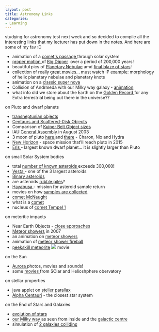 ```yaml
---
layout: post
title: Astronomy Links
categories:
- Learning
---
```



studying for astronomy test next week and so decided to compile all the interesting links that my lecturer has put down in the notes. And here are some of my fav :D

- animation of a [comet's passage ](http://www.classzone.com/books/earth_science/terc/content/visualizations/es2706/es2706page01.cfm?chapter_no=visualization)through solar system
- [proper motion ](http://www-astronomy.mps.ohio-state.edu/~pogge/Ast162/Movies/uma.gif)of [Big Dipper](http://www-astronomy.mps.ohio-state.edu/~pogge/Ast162/Movies/proper.html)  over a period of 200,000 years!
- beautiful pics of [Planetary Nebulae](http://hubblesite.org/newscenter/archive/releases/nebula/planetary) amd [final blaze of stars](http://hubblesite.org/newscenter/archive/releases/1997/38/image)!
- collection of really [great movies](http://hubblesite.org/newscenter/archive/releases/index/172/)... must watch :P [example](http://hubblesite.org/newscenter/archive/releases/2003/11/video/a): morphology of helix planetary nebulae and planetary knots
- animation on a [classic super nova](http://www.nasa.gov/mpg/69478main_classic_supernova.mpg)
- Collision of Andrmeda with our Milky way galaxy - [animation](http://imgsrc.hubblesite.org/hu/db/1997/34/videos/c/formats/low_quicktime.mov)
- what info did we store about the Earth on the [Golden Record ](http://voyager.jpl.nasa.gov/spacecraft/goldenrec1.html)for any Extra terrestrial being out there in the universe??

on Pluto and dwarf planets

- [transneptunian objects](http://cfa-www.harvard.edu/cfa/ps/lists/TNOs.html)
- [Centaurs and Scattered-Disk Objects](http://cfa-www.harvard.edu/iau/lists/Centaurs.html)
- Comparison of [Kuiper Belt Object sizes](http://hubblesite.org/newscenter/archive/releases/2006/16/image/d/format/web_print/)
- IAU [General Assembly ](http://www.iau.org/iau0603.414.0.html)in August 2003
- 3 moon of pluto [here ](http://antwrp.gsfc.nasa.gov/apod/ap051103.html)and [there](http://antwrp.gsfc.nasa.gov/apod/ap060624.html) - Charon, Nix and Hydra
- [New Horizon](http://pluto.jhuapl.edu/) - space mission that'll reach pluto in 2015
- [Eris ](http://www.gps.caltech.edu/~mbrown/planetlila/)- largest known dwarf planet... it is slightly larger than Pluto

on small Solar System bodies

- total [number of known asteroids ](http://cfa-www.harvard.edu/iau/lists/ArchiveStatistics.html)exceeds 300,000!
- [Vesta ](http://neo.jpl.nasa.gov/images/vesta.html)- one of the 3 largest asteroids
- [Binary asteroids](http://antwrp.gsfc.nasa.gov/apod/ap001101.html)
- are asteroids [rubble piles](http://www.ips.gov.au/IPSHosted/neo/info/notes/rubble.htm)?
- [Hayabusa ](http://www.ips.gov.au/IPSHosted/neo/info/notes/rubble.htm)- mission for asteroid sample return
- movies on how [samples are collected](http://www.astro.mech.tohoku.ac.jp/hayabusa/page1_english.htm#touchdown-movie)
- [comet McNaught](http://antwrp.gsfc.nasa.gov/apod/ap070118.html)
- what is a [comet](http://sci.esa.int/science-e/www/object/index.cfm?fobjectid=2396)
- nucleus of [comet Tempel 1](http://antwrp.gsfc.nasa.gov/apod/ap050915.html)

on meteritic impacts

- Near Earth Objects - [close approaches](http://neo.jpl.nasa.gov/ca/)
- [Meteor showers](http://skytonight.com/observing/objects/meteors/5083801.html) in 2007
- an animation on [meteor showers](http://www.classzone.com/books/earth_science/terc/content/visualizations/es2707/es2707page01.cfm?chapter_no=visualization)
- animation of [meteor shower fireball](http://antwrp.gsfc.nasa.gov/apod/ap050812.html)
- [peekskill meteorite](http://128.102.32.13/impact/images/mm_gallery/peekskill_mpg.mpeg) ![](http://i29.photobucket.com/albums/c273/sweska/winmicon.jpg) movie

on the Sun

- [Aurora ](http://www.exploratorium.edu/auroras/photography.html)photos, movies and sounds!
- some [movies ](http://sohowww.nascom.nasa.gov/gallery/Movies/animations.html)from SOlar and Helioshphere obervatory

on stellar properties

- java applet on [ steller parallax](http://instruct1.cit.cornell.edu/courses/astro101/java/parallax/parallax.html)
- [Alpha Centauri](http://antwrp.gsfc.nasa.gov/apod/ap030323.html) - the closest star system

on the End of Stars and Galaxies

- [evolution of stars](http://www-astronomy.mps.ohio-state.edu/~pogge/Ast162/Movies/proper.html)
- [our Milky way ](http://www.davidmalin.com/fujii/source/af3-21_72.html)as seen from inside and the [galactic centre](http://antwrp.gsfc.nasa.gov/apod/ap011229.html)
- simulation of [2 galaxies colliding](http://hubblesite.org/newscenter/archive/releases/2002/09/video/a)
